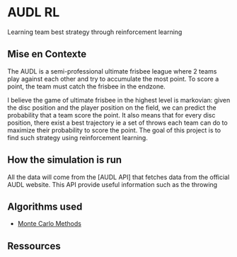 # AUDL RL

Learning team best strategy through reinforcement learning

## Mise en Contexte

The AUDL is a semi-professional ultimate frisbee league where 2 teams play against
each other and try to accumulate the most point. To score a point, the team must
catch the frisbee in the endzone.

I believe the game of ultimate frisbee in the highest level is markovian: 
given the disc position and the player position on the field, we can predict 
the probability that a team score the point. It also means that for every disc
position, there exist a best trajectory ie a set of throws each team can do 
to maximize their probability to score the point. The goal of this project is
to find such strategy using reinforcement learning.

## How the simulation is run

All the data will come from the [AUDL API] that fetches data from the official 
AUDL website. This API provide useful information such as the throwing 

## Algorithms used

- [Monte Carlo Methods](https://en.wikipedia.org/wiki/Reinforcement_learning)

## Ressources
